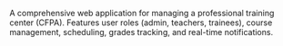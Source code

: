  A comprehensive web application for managing a professional training center (CFPA). 
 Features user roles (admin, teachers, trainees), course management, scheduling, grades tracking, and real-time notifications.